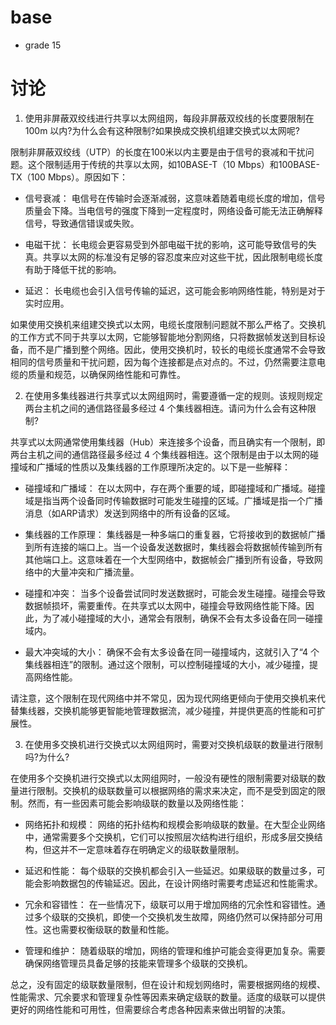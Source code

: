 # base

- grade 15

# 讨论

1. 使用非屏蔽双绞线进行共享以太网组网，每段非屏蔽双绞线的长度要限制在100m 以内?为什么会有这种限制?如果换成交换机组建交换式以太网呢?

限制非屏蔽双绞线（UTP）的长度在100米以内主要是由于信号的衰减和干扰问题。这个限制适用于传统的共享以太网，如10BASE-T（10 Mbps）和100BASE-TX（100 Mbps）。原因如下：

- 信号衰减： 电信号在传输时会逐渐减弱，这意味着随着电缆长度的增加，信号质量会下降。当电信号的强度下降到一定程度时，网络设备可能无法正确解释信号，导致通信错误或失败。

- 电磁干扰： 长电缆会更容易受到外部电磁干扰的影响，这可能导致信号的失真。共享以太网的标准没有足够的容忍度来应对这些干扰，因此限制电缆长度有助于降低干扰的影响。

- 延迟： 长电缆也会引入信号传输的延迟，这可能会影响网络性能，特别是对于实时应用。

如果使用交换机来组建交换式以太网，电缆长度限制问题就不那么严格了。交换机的工作方式不同于共享以太网，它能够智能地分割网络，只将数据帧发送到目标设备，而不是广播到整个网络。因此，使用交换机时，较长的电缆长度通常不会导致相同的信号质量和干扰问题，因为每个连接都是点对点的。不过，仍然需要注意电缆的质量和规范，以确保网络性能和可靠性。

2. 在使用多集线器进行共享式以太网组网时，需要遵循一定的规则。该规则规定两台主机之间的通信路径最多经过 4 个集线器相连。请问为什么会有这种限制?

共享式以太网通常使用集线器（Hub）来连接多个设备，而且确实有一个限制，即两台主机之间的通信路径最多经过 4 个集线器相连。这个限制是由于以太网的碰撞域和广播域的性质以及集线器的工作原理所决定的。以下是一些解释：

- 碰撞域和广播域： 在以太网中，存在两个重要的域，即碰撞域和广播域。碰撞域是指当两个设备同时传输数据时可能发生碰撞的区域。广播域是指一个广播消息（如ARP请求）发送到网络中的所有设备的区域。

- 集线器的工作原理： 集线器是一种多端口的重复器，它将接收到的数据帧广播到所有连接的端口上。当一个设备发送数据时，集线器会将数据帧传输到所有其他端口上。这意味着在一个大型网络中，数据帧会广播到所有设备，导致网络中的大量冲突和广播流量。

- 碰撞和冲突： 当多个设备尝试同时发送数据时，可能会发生碰撞。碰撞会导致数据帧损坏，需要重传。在共享式以太网中，碰撞会导致网络性能下降。因此，为了减小碰撞域的大小，通常会有限制，确保不会有太多设备在同一碰撞域内。

- 最大冲突域的大小： 确保不会有太多设备在同一碰撞域内，这就引入了“4 个集线器相连”的限制。通过这个限制，可以控制碰撞域的大小，减少碰撞，提高网络性能。

请注意，这个限制在现代网络中并不常见，因为现代网络更倾向于使用交换机来代替集线器，交换机能够更智能地管理数据流，减少碰撞，并提供更高的性能和可扩展性。



3. 在使用多交换机进行交换式以太网组网时，需要对交换机级联的数量进行限制吗?为什么?

在使用多个交换机进行交换式以太网组网时，一般没有硬性的限制需要对级联的数量进行限制。交换机的级联数量可以根据网络的需求来决定，而不是受到固定的限制。然而，有一些因素可能会影响级联的数量以及网络性能：

- 网络拓扑和规模： 网络的拓扑结构和规模会影响级联的数量。在大型企业网络中，通常需要多个交换机，它们可以按照层次结构进行组织，形成多层交换结构，但这并不一定意味着存在明确定义的级联数量限制。

- 延迟和性能： 每个级联的交换机都会引入一些延迟。如果级联的数量过多，可能会影响数据包的传输延迟。因此，在设计网络时需要考虑延迟和性能需求。

- 冗余和容错性： 在一些情况下，级联可以用于增加网络的冗余性和容错性。通过多个级联的交换机，即使一个交换机发生故障，网络仍然可以保持部分可用性。这也需要权衡级联的数量和性能。

- 管理和维护： 随着级联的增加，网络的管理和维护可能会变得更加复杂。需要确保网络管理员具备足够的技能来管理多个级联的交换机。

总之，没有固定的级联数量限制，但在设计和规划网络时，需要根据网络的规模、性能需求、冗余要求和管理复杂性等因素来确定级联的数量。适度的级联可以提供更好的网络性能和可用性，但需要综合考虑各种因素来做出明智的决策。